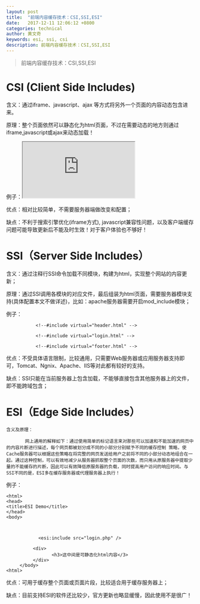 ```yaml
---
layout: post
title:  "前端内容缓存技术：CSI,SSI,ESI"
date:   2017-12-11 12:06:12 +0800
categories: technical
author: 黄文奇
keywords: esi, ssi, csi
description: 前端内容缓存技术：CSI,SSI,ESI
---
```


> 前端内容缓存技术：CSI,SSI,ESI

# CSI (Client Side Includes)
   含义：通过iframe、javascript、ajax  等方式将另外一个页面的内容动态包含进来。

   原理：整个页面依然可以静态化为html页面，不过在需要动态的地方则通过iframe,javascript或ajax来动态加载！

   例子：<iframe src='http://abroad.e2bo.com/index.php' border='0'></iframe>

   优点：相对比较简单，不需要服务器端做改变和配置；

   缺点：不利于搜索引擎优化(iframe方式), javascript兼容性问题，以及客户端缓存问题可能导致更新后不能及时生效！对于客户体验也不够好！

 

# SSI（Server Side Includes）

   含义：通过注释行SSI命令加载不同模块，构建为html，实现整个网站的内容更新；

   原理：通过SSI调用各模块的对应文件，最后组装为html页面，需要服务器模块支持(具体配置本文不做详述)，比如：apache服务器需要开启mod_include模块；

   例子：
   
```
           <!--#include virtual="header.html" -->

           <!--#include virtual="login.html" -->

           <!--#include virtual="footer.html" -->
```

   优点：不受具体语言限制，比较通用，只需要Web服务器或应用服务器支持即可，Tomcat、Ngnix、Apache、IIS等对此都有较好的支持。

   缺点：SSI只能在当前服务器上包含加载，不能够直接包含其他服务器上的文件，即不能跨域包含；

# ESI（Edge Side Includes）

    含义及原理：

           网上通用的解释如下：通过使用简单的标记语言来对那些可以加速和不能加速的网页中的内容片断进行描述，每个网页都被划分成不同的小部分分别赋予不同的缓存控制 策略，使Cache服务器可以根据这些策略在将完整的网页发送给用户之前将不同的小部分动态地组合在一起。通过这种控制，可以有效地减少从服务器抓取整个页面的次数，而只用从原服务器中提取少量的不能缓存的片断，因此可以有效降低原服务器的负载，同时提高用户访问的响应时间。与SSI不同的是，ESI多在缓存服务器或代理服务器上执行！

   例子：       

```
<html>
<head>
<title>ESI Demo</title>
</head>
<body>

 

            <esi:include src="login.php" />

          <div>
                 <h3>这中间是可静态化html内容</3>
          </div>
     </body>
<html>

```

   优点：可用于缓存整个页面或页面片段，比较适合用于缓存服务器上；

   缺点：目前支持ESI的软件还比较少，官方更新也略显缓慢，因此使用不是很广！
